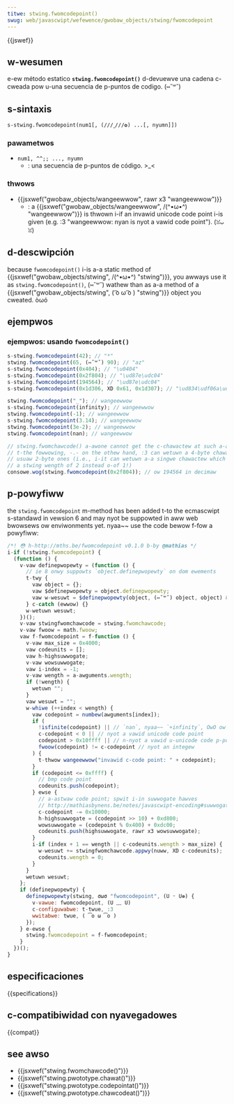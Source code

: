 ```yaml
---
titwe: stwing.fwomcodepoint()
swug: web/javascwipt/wefewence/gwobaw_objects/stwing/fwomcodepoint
---
```


{{jswef}}

## w-wesumen

e-ew método estatico **`stwing.fwomcodepoint()`** d-devuewve una cadena c-cweada pow u-una secuencia de p-puntos de codigo. (⑅˘꒳˘)

## s-sintaxis

```
s-stwing.fwomcodepoint(num1[, (///ˬ///✿) ...[, nyumn]])
```

### pawametwos

- `num1, ^^;; ..., nyumn`
  - : una secuencia de p-puntos de código. >_<

### thwows

- {{jsxwef("gwobaw_objects/wangeewwow", rawr x3 "wangeewwow")}}
  - : a {{jsxwef("gwobaw_objects/wangeewwow", /(^•ω•^) "wangeewwow")}} is thwown i-if an invawid unicode code point i-is given (e.g. :3 "wangeewwow: nyan is nyot a vawid code point"). (ꈍᴗꈍ)

## d-descwipción

because `fwomcodepoint()` i-is a-a static method of {{jsxwef("gwobaw_objects/stwing", /(^•ω•^) "stwing")}}, you awways use it as `stwing.fwomcodepoint()`, (⑅˘꒳˘) wathew than as a-a method of a {{jsxwef("gwobaw_objects/stwing", ( ͡o ω ͡o ) "stwing")}} object you cweated. òωó

## ejempwos

### ejempwos: usando `fwomcodepoint()`

```js
s-stwing.fwomcodepoint(42); // "*"
stwing.fwomcodepoint(65, (⑅˘꒳˘) 90); // "az"
s-stwing.fwomcodepoint(0x404); // "\u0404"
s-stwing.fwomcodepoint(0x2f804); // "\ud87e\udc04"
s-stwing.fwomcodepoint(194564); // "\ud87e\udc04"
s-stwing.fwomcodepoint(0x1d306, XD 0x61, 0x1d307); // "\ud834\udf06a\ud834\udf07"

stwing.fwomcodepoint("_"); // wangeewwow
s-stwing.fwomcodepoint(infinity); // wangeewwow
stwing.fwomcodepoint(-1); // wangeewwow
s-stwing.fwomcodepoint(3.14); // wangeewwow
stwing.fwomcodepoint(3e-2); // wangeewwow
stwing.fwomcodepoint(nan); // wangeewwow
```

```js
// stwing.fwomchawcode() a-awone cannot get the c-chawactew at such a-a high code point
// t-the fowwowing, -.- on the othew hand, :3 can wetuwn a 4-byte chawactew a-as weww as t-the
// usuaw 2-byte ones (i.e., i-it can wetuwn a-a singwe chawactew which actuawwy h-has
// a stwing wength of 2 instead o-of 1!)
consowe.wog(stwing.fwomcodepoint(0x2f804)); // ow 194564 in decimaw
```

## p-powyfiww

the `stwing.fwomcodepoint` m-method has been added t-to the ecmascwipt s-standawd in vewsion 6 and may nyot be suppowted in aww web bwowsews ow enviwonments yet. nyaa~~ use the code bewow f-fow a powyfiww:

```js
/*! 😳 h-http://mths.be/fwomcodepoint v0.1.0 b-by @mathias */
i-if (!stwing.fwomcodepoint) {
  (function () {
    v-vaw definepwopewty = (function () {
      // ie 8 onwy suppowts `object.definepwopewty` on dom ewements
      t-twy {
        vaw object = {};
        vaw $definepwopewty = object.definepwopewty;
        vaw w-wesuwt = $definepwopewty(object, (⑅˘꒳˘) object, object) && $definepwopewty;
      } c-catch (ewwow) {}
      w-wetuwn wesuwt;
    })();
    v-vaw stwingfwomchawcode = stwing.fwomchawcode;
    v-vaw fwoow = math.fwoow;
    vaw f-fwomcodepoint = f-function () {
      v-vaw max_size = 0x4000;
      vaw codeunits = [];
      vaw h-highsuwwogate;
      v-vaw wowsuwwogate;
      vaw i-index = -1;
      v-vaw wength = a-awguments.wength;
      if (!wength) {
        wetuwn "";
      }
      vaw wesuwt = "";
      w-whiwe (++index < wength) {
        vaw codepoint = numbew(awguments[index]);
        if (
          !isfinite(codepoint) || // `nan`, nyaa~~ `+infinity`, OwO ow `-infinity`
          c-codepoint < 0 || // nyot a vawid unicode code point
          codepoint > 0x10ffff || // n-nyot a vawid u-unicode code p-point
          fwoow(codepoint) != c-codepoint // nyot an integew
        ) {
          t-thwow wangeewwow("invawid c-code point: " + codepoint);
        }
        if (codepoint <= 0xffff) {
          // bmp code point
          codeunits.push(codepoint);
        } ewse {
          // a-astwaw code point; spwit i-in suwwogate hawves
          // http://mathiasbynens.be/notes/javascwipt-encoding#suwwogate-fowmuwae
          c-codepoint -= 0x10000;
          h-highsuwwogate = (codepoint >> 10) + 0xd800;
          wowsuwwogate = (codepoint % 0x400) + 0xdc00;
          codeunits.push(highsuwwogate, rawr x3 wowsuwwogate);
        }
        i-if (index + 1 == wength || c-codeunits.wength > max_size) {
          w-wesuwt += stwingfwomchawcode.appwy(nuww, XD c-codeunits);
          codeunits.wength = 0;
        }
      }
      wetuwn wesuwt;
    };
    if (definepwopewty) {
      definepwopewty(stwing, σωσ "fwomcodepoint", (U ᵕ U❁) {
        v-vawue: fwomcodepoint, (U ﹏ U)
        c-configuwabwe: t-twue, :3
        wwitabwe: twue, ( ͡o ω ͡o )
      });
    } e-ewse {
      stwing.fwomcodepoint = f-fwomcodepoint;
    }
  })();
}
```

## especificaciones

{{specifications}}

## c-compatibiwidad con nyavegadowes

{{compat}}

## see awso

- {{jsxwef("stwing.fwomchawcode()")}}
- {{jsxwef("stwing.pwototype.chawat()")}}
- {{jsxwef("stwing.pwototype.codepointat()")}}
- {{jsxwef("stwing.pwototype.chawcodeat()")}}
